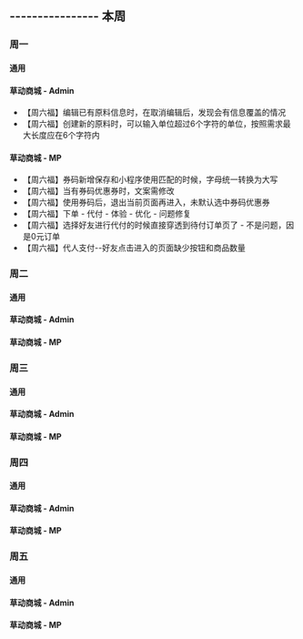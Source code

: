 ## ---------------- 本周

### 周一
#### 通用
#### 草动商城 - Admin
* 【周六福】编辑已有原料信息时，在取消编辑后，发现会有信息覆盖的情况
* 【周六福】创建新的原料时，可以输入单位超过6个字符的单位，按照需求最大长度应在6个字符内
#### 草动商城 - MP
* 【周六福】券码新增保存和小程序使用匹配的时候，字母统一转换为大写
* 【周六福】当有券码优惠券时，文案需修改
* 【周六福】使用券码后，退出当前页面再进入，未默认选中券码优惠券
* 【周六福】下单 - 代付 - 体验 - 优化 - 问题修复
* 【周六福】选择好友进行代付的时候直接穿透到待付订单页了 - 不是问题，因是0元订单
* 【周六福】代人支付--好友点击进入的页面缺少按钮和商品数量

### 周二
#### 通用
#### 草动商城 - Admin
#### 草动商城 - MP

### 周三
#### 通用
#### 草动商城 - Admin
#### 草动商城 - MP

### 周四
#### 通用
#### 草动商城 - Admin
#### 草动商城 - MP

### 周五
#### 通用
#### 草动商城 - Admin
#### 草动商城 - MP
